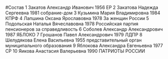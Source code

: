 #Состав
1 Закатов Александр Иванович 1956 ЕР
2 Закатова Надежда Сергеевна 1981 собрание-дом
3 Кузьмина Мария Владимировна 1984 КПРФ
4 Лапшина Оксана Ярославовна 1978 За женщин России
5 Подольская Наталья Вячеславовна 1978 Российская партия пенсионеров за справедливость
6 Соболев Александр Александрович 1987 ЯБЛОКО
7 Грошанов Павел Александрович 1979 ЛДПР
8 Шелудякова Елена Васильевна 1955 представительный орган муниципального образования
9 Яблокова Александра Евгеньевна 1977 СР
10 Яикова Анастасия Валерьевна 1990 ПАТРИОТЫ РОССИИ
